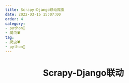 ```yaml
---
title: Scrapy-Django联动爬虫
date: 2022-03-15 15:07:00
order: 4
category:
- python🐍
- 爬虫🕷
tag:
- 爬虫🕷
- python🐍
---
```


<!-- more -->

<div align="center"><h1><strong> Scrapy-Django联动</strong></h1></div>


